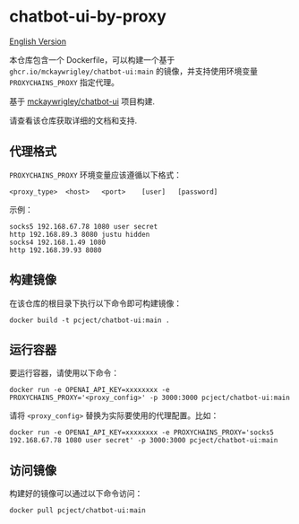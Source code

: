 # chatbot-ui-by-proxy
[English Version](README.md)

本仓库包含一个 Dockerfile，可以构建一个基于 `ghcr.io/mckaywrigley/chatbot-ui:main` 的镜像，并支持使用环境变量 `PROXYCHAINS_PROXY` 指定代理。

基于 [mckaywrigley/chatbot-ui](https://github.com/mckaywrigley/chatbot-ui) 项目构建.

请查看该仓库获取详细的文档和支持.

## 代理格式
`PROXYCHAINS_PROXY` 环境变量应该遵循以下格式：
```
<proxy_type>  <host>   <port>    [user]   [password]
```

示例：
```
socks5 192.168.67.78 1080 user secret
http 192.168.89.3 8080 justu hidden
socks4 192.168.1.49 1080
http 192.168.39.93 8080
```

## 构建镜像
在该仓库的根目录下执行以下命令即可构建镜像：
```
docker build -t pcject/chatbot-ui:main .
```

## 运行容器
要运行容器，请使用以下命令：
```
docker run -e OPENAI_API_KEY=xxxxxxxx -e PROXYCHAINS_PROXY='<proxy_config>' -p 3000:3000 pcject/chatbot-ui:main
```

请将 `<proxy_config>` 替换为实际要使用的代理配置。比如：
```
docker run -e OPENAI_API_KEY=xxxxxxxx -e PROXYCHAINS_PROXY='socks5 192.168.67.78 1080 user secret' -p 3000:3000 pcject/chatbot-ui:main
```

## 访问镜像
构建好的镜像可以通过以下命令访问：
```
docker pull pcject/chatbot-ui:main
```